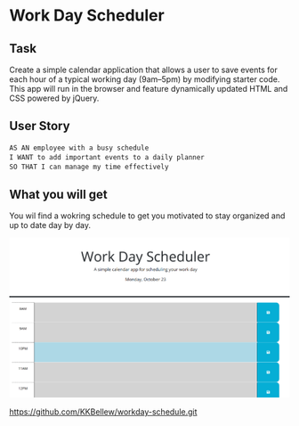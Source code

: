 # Work Day Scheduler

## Task

Create a simple calendar application that allows a user to save events for each hour of a typical working day (9am&ndash;5pm) by modifying starter code. This app will run in the browser and feature dynamically updated HTML and CSS powered by jQuery.

## User Story

```md
AS AN employee with a busy schedule
I WANT to add important events to a daily planner
SO THAT I can manage my time effectively
```
## What you will get
You wil find a wokring schedule to get you motivated to stay organized and up to date day by day. 

![Alt text](calendar.png)

https://github.com/KKBellew/workday-schedule.git